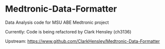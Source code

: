 # Medtronic-Data-Formatter

Data Analysis code for MSU ABE Medtronic project

Currently: Code is being refactored by Clark Hensley (ch3136)

Upstream: https://www.github.com/ClarkHensley/Medtronic-Data-Formatter

